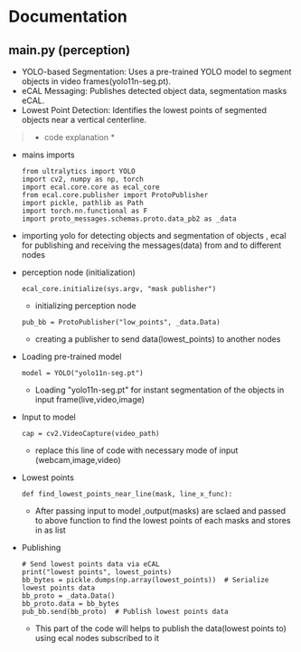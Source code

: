 # Documentation 
## main.py (perception)

- YOLO-based Segmentation:
    Uses a pre-trained YOLO model to segment objects in video frames(yolo11n-seg.pt).
- eCAL Messaging:
    Publishes detected object data, segmentation masks eCAL.
- Lowest Point Detection:
    Identifies the lowest points of segmented objects near a vertical centerline.

> * code explanation *
-  mains imports 
    ~~~
    from ultralytics import YOLO
    import cv2, numpy as np, torch
    import ecal.core.core as ecal_core
    from ecal.core.publisher import ProtoPublisher
    import pickle, pathlib as Path
    import torch.nn.functional as F
    import proto_messages.schemas.proto.data_pb2 as _data
    ~~~
  - importing yolo for detecting objects and segmentation of objects , ecal for publishing and receiving the messages(data) from and     to different nodes

- perception node (initialization)

  ~~~
  ecal_core.initialize(sys.argv, "mask publisher")
  ~~~
  - initializing perception node
  ~~~
  pub_bb = ProtoPublisher("low_points", _data.Data)
  ~~~
  - creating a publisher to send data(lowest_points) to another nodes

- Loading pre-trained model

  ~~~
  model = YOLO("yolo11n-seg.pt")
  ~~~

  - Loading "yolo11n-seg.pt" for instant segmentation of the objects in input frame(live,video,image)
 
- Input to model
  ~~~
  cap = cv2.VideoCapture(video_path) 
  ~~~
  - replace this line of code with necessary mode of input (webcam,image,video)

- Lowest points
  ~~~
  def find_lowest_points_near_line(mask, line_x_func):
  ~~~
  - After passing input to model ,output(masks) are sclaed and passed to above function to find the lowest points of each masks and      stores in as list 

- Publishing
    ~~~
    # Send lowest points data via eCAL
    print("lowest points", lowest_points)
    bb_bytes = pickle.dumps(np.array(lowest_points))  # Serialize lowest points data
    bb_proto = _data.Data()
    bb_proto.data = bb_bytes
    pub_bb.send(bb_proto)  # Publish lowest points data
    ~~~
    - This part of the code will helps to publish the data(lowest points to) using ecal nodes subscribed to it
      
